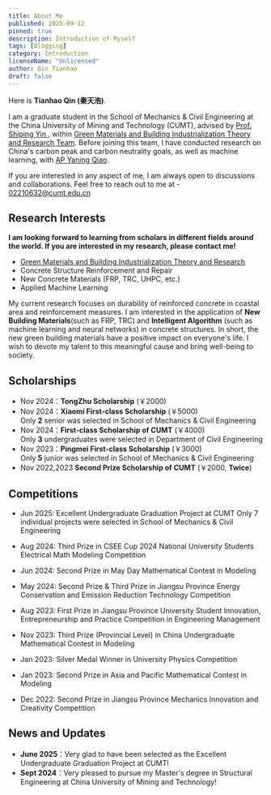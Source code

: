 ```yaml
---
title: About Me
published: 2025-09-12
pinned: true
description: Introduction of Myself
tags: [Blogging]
category: Introduction
licenseName: "Unlicensed"
author: Qin Tianhao
draft: false
---
```

Here is **Tianhao Qin (秦天浩)**.<br>

I am a graduate student in the School of Mechanics & Civil Engineering at the China University of Mining and Technology (CUMT), advised by [Prof. Shiping Yin ](https://cace.cumt.edu.cn/info/1201/15167.htm), within [Green Materials and Building Industrialization Theory and Research Team](https://cace.cumt.edu.cn/info/1479/31679.htm). Before joining this team, I have conducted research on China's carbon peak and carbon neutrality goals, as well as machine learning, with [AP Yaning Qiao](https://scholar.google.com/citations?user=gxVZszAAAAAJ&hl=en&oi=ao).<br>

If you are interested in any aspect of me, I am always open to discussions and collaborations. Feel free to reach out to me at - 02210632@cumt.edu.cn

## Research Interests

**I am looking forward to learning from scholars in different fields around the world. If you are interested in my research, please contact me!**

- [Green Materials and Building Industrialization Theory and Research](https://cace.cumt.edu.cn/info/1479/31679.htm)
- Concrete Structure Reinforcement and Repair
- New Concrete Materials (FRP, TRC, UHPC, etc.)
- Applied Machine Learning

My current research focuses on durability of reinforced concrete in coastal area and reinforcement measures. I am interested in the application of  **New Building Materials**(such as FRP, TRC) and **Intelligent Algorithm** (such as machine learning and neural networks) in concrete structures. In short, the new green building materials have a positive impact on everyone's life. I wish to devote my talent to this meaningful cause and bring well-being to society.
## Scholarships

- Nov 2024：**TongZhu Scholarship** (￥2000)<br>
- Nov 2024：**Xiaomi  First-class Scholarship** (￥5000)<br>
  Only **2** senior was selected in School of Mechanics & Civil Engineering
- Nov 2024：**First-class Scholarship of CUMT** (￥4000)<br>
  Only **3** undergraduates were selected  in Department of Civil Engineering
- Nov 2023：**Pingmei First-class Scholarship** (￥3000)<br>
  Only **5** junior was selected in School of Mechanics & Civil Engineering
- Nov 2022,2023 **Second Prize Scholarship of CUMT** (￥2000, **Twice**)<br>

## Competitions

- Jun 2025: Excellent Undergraduate Graduation Project at CUMT
  Only 7 individual projects  were selected in School of Mechanics & Civil Engineering 

- Aug 2024:  Third Prize in CSEE Cup 2024 National University Students Electrical Math Modeling Competition <br>
- Jun 2024:  Second Prize in May Day Mathematical Contest in Modeling <br>
- May 2024:  Second Prize & Third Prize in Jiangsu Province Energy Conservation and Emission Reduction Technology Competition<br>
- Aug 2023:  First Prize in Jiangsu Province University Student Innovation, Entrepreneurship and Practice Competition in Engineering Management<br>
- Nov 2023:  Third Prize (Provincial Level) in China Undergraduate Mathematical Contest in Modeling

- Jan 2023:  Silver Medal Winner in University Physics Competition<br>
- Jan 2023:  Second Prize in Asia and Pacific Mathematical Contest in Modeling<br>
- Dec 2022:  Second Prize in Jiangsu Province Mechanics Innovation and Creativity Competition<br>

## News and Updates

- **June 2025**：Very glad to have been selected as the Excellent Undergraduate Graduation Project at CUMT!<br>
- **Sept 2024**：Very pleased to pursue my Master's degree in Structural Engineering at China University of Mining and Technology!<br>
